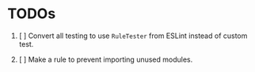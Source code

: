 # TODOs

1. [ ] Convert all testing to use `RuleTester` from ESLint instead of custom test.

2. [ ] Make a rule to prevent importing unused modules.
